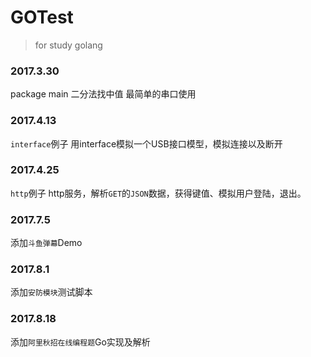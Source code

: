 # GOTest
> for study golang


### 2017.3.30
package main  二分法找中值 最简单的串口使用
### 2017.4.13
`interface`例子
用interface模拟一个USB接口模型，模拟连接以及断开

### 2017.4.25
`http`例子
http服务，解析`GET`的`JSON`数据，获得键值、模拟用户登陆，退出。

### 2017.7.5
添加`斗鱼弹幕`Demo

### 2017.8.1
添加`安防模块`测试脚本

### 2017.8.18 
添加`阿里秋招在线编程题`Go实现及解析